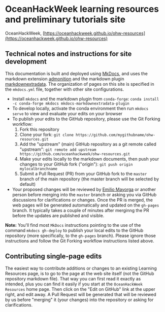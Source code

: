 # OceanHackWeek learning resources and preliminary tutorials site

OceanHackWeek, [https://oceanhackweek.github.io/ohw-resources](https://oceanhackweek.github.io/ohw-resources)

## Technical notes and instructions for site development

This documentation is built and deployed using [MkDocs](https://www.mkdocs.org/), and uses the markdown extension [admonition](https://squidfunk.github.io/mkdocs-material/extensions/admonition/) and the markdown plugin [markdownextradata](https://github.com/rosscdh/mkdocs-markdownextradata-plugin/). The organization of pages on this site is specified in the `mkdocs.yml` file, together with other site configurations.
  
* Install `mkdocs` and the markdown plugin from `conda-forge`: `conda install -c conda-forge mkdocs mkdocs-markdownextradata-plugin`
* To develop locally, activate the conda environment then run `mkdocs serve` to view and evaluate your edits on your browser
* To publish your edits to the GitHub repository, please use the Git Forking workflow:
  1. Fork this repository
  2. Clone your fork: `git clone https://github.com/mygithubname/ohw-resources.git`
  3. Add the "upstream" (main) GitHub repository as a git remote called "upstream": `git remote add upstream https://github.com/oceanhackweek/ohw-resources.git`
  4. Make your edits locally to the markdown documents, then push your changes to your GitHub fork ("origin"): `git push origin mylocalbranchname`
  5. Submit a Pull Request (PR) from your GitHub fork to the `master` branch of the main repository (the master branch will be selected by default)
* Your proposed changes will be reviewed by [Emilio Mayorga](https://github.com/emiliom) or another person before merging into the `master` branch or asking you via GitHub discussions for clarifications or changes. Once the PR is merged, the web pages will be generated automatically and updated on the `gh-pages` branch. It typically takes a couple of minutes after merginng the PR before the updates are published and visible.

**Note:** You'll find most `MkDocs` instructions pointing to the use of the command `mkdocs gh-deploy` to publish your local edits to the GitHub repository (more specifically, to the `gh-pages` branch). Please ignore those instructions and follow the Git Forking workflow instructions listed above.

## Contributing single-page edits

The easiest way to contribute additions or changes to an existing Learning Resources page, is to go to the page at the web site itself (not the GitHub repository markdown file). That way you can first read it exactly as intended, plus you can find it easily if you start at the `OceanHackWeek Resources` home page. Then click on the "Edit on GitHub" link at the upper right, and edit away. A Pull Request will be generated that will be reviewed by us before "merging" it (your changes) into the repository or asking for clarifications.
